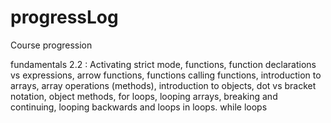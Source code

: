 # progressLog
Course progression

fundamentals 2.2 : Activating strict mode, functions, function declarations vs expressions, arrow functions, functions calling functions, introduction to arrays, array operations (methods), introduction to objects, dot vs bracket notation, object methods, for loops, looping arrays, breaking and continuing, looping backwards and loops in loops. while loops
